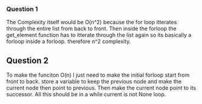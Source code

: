 ### Question 1
The Complexity itself would be O(n^2) because the for loop itterates through the entire list from back to front. Then inside the forloop the
get_element function has to itterate through the list again so its basically a forloop inside a forloop. therefore n^2 complexity.

## Question 2
To make the funciton O(n) I just need to make the initial forloop start from front to back. store a variable to keep the previous node and make the current node then point to previous. Then make the current node point to its successor. All this should be in a while current is not None loop.
